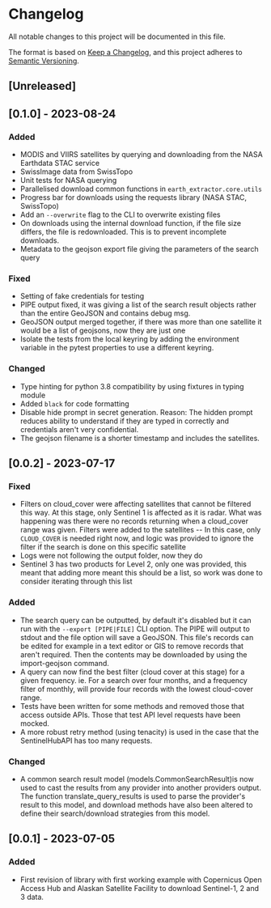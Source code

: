 # Changelog

All notable changes to this project will be documented in this file.

The format is based on [Keep a Changelog](https://keepachangelog.com/en/1.0.0/),
and this project adheres to [Semantic Versioning](https://semver.org/spec/v2.0.0.html).

## [Unreleased]

## [0.1.0] - 2023-08-24
### Added
- MODIS and VIIRS satellites by querying and downloading from the NASA
Earthdata STAC service
- SwissImage data from SwissTopo
- Unit tests for NASA querying
- Parallelised download common functions in `earth_extractor.core.utils`
- Progress bar for downloads using the requests library (NASA STAC, SwissTopo)
- Add an `--overwrite` flag to the CLI to overwrite existing files
- On downloads using the internal download function, if the file size differs,
the file is redownloaded. This is to prevent incomplete downloads.
- Metadata to the geojson export file giving the parameters of the search
query
### Fixed
- Setting of fake credentials for testing
- PIPE output fixed, it was giving a list of the search result objects rather
than the entire GeoJSON and contains debug msg.
- GeoJSON output merged together, if there was more than one satellite it
would be a list of geojsons, now they are just one
- Isolate the tests from the local keyring by adding the environment variable
in the pytest properties to use a different keyring.
### Changed
- Type hinting for python 3.8 compatibility by using fixtures in typing module
- Added `black` for code formatting
- Disable hide prompt in secret generation. Reason: The hidden prompt reduces
ability to understand if they are typed in correctly and credentials aren't
very confidential.
- The geojson filename is a shorter timestamp and includes the satellites.

## [0.0.2] - 2023-07-17

### Fixed
- Filters on cloud_cover were affecting satellites that cannot be filtered this way. At this stage, only Sentinel 1 is affected as it is radar. What was happening was there were no records returning when a cloud_cover range was given. Filters were added to the satellites -- In this case, only `CLOUD_COVER` is needed right now, and logic was provided to ignore the filter if the search is done on this specific satellite
- Logs were not following the output folder, now they do
- Sentinel 3 has two products for Level 2, only one was provided, this meant that adding more meant this should be a list, so work was done to consider iterating through this list

### Added

- The search query can be outputted, by default it's disabled but it can run with the `--export [PIPE|FILE]` CLI option. The PIPE will output to stdout and the file option will save a GeoJSON. This file's records can be edited for example in a text editor or GIS to remove records that aren't required. Then the contents may be downloaded by using the import-geojson command.
- A query can now find the best filter (cloud cover at this stage) for a given frequency. ie. For a search over four months, and a frequency filter of monthly, will provide four records with the lowest cloud-cover range.
- Tests have been written for some methods and removed those that access outside APIs. Those that test API level requests have been mocked.
- A more robust retry method (using tenacity) is used in the case that the SentinelHubAPI has too many requests.

### Changed
- A common search result model (models.CommonSearchResult)is now used to cast the results from any provider into another providers output. The function translate_query_results is used to parse the provider's result to this model, and download methods have also been altered to define their search/download strategies from this model.

## [0.0.1] - 2023-07-05

### Added

- First revision of library with first working example with Copernicus Open
Access Hub and Alaskan Satellite Facility to download Sentinel-1, 2 and 3 data.
